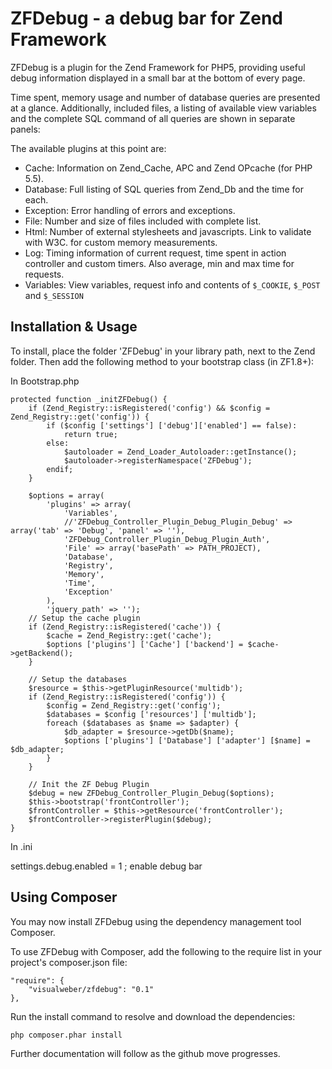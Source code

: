 # ZFDebug - a debug bar for Zend Framework
ZFDebug is a plugin for the Zend Framework for PHP5, providing useful debug information displayed in a small bar at the bottom of every page.

Time spent, memory usage and number of database queries are presented at a glance. Additionally, included files, a listing of available view variables and the complete SQL command of all queries are shown in separate panels:

The available plugins at this point are:

  * Cache: Information on Zend_Cache, APC and Zend OPcache (for PHP 5.5).
  * Database: Full listing of SQL queries from Zend_Db and the time for each.
  * Exception: Error handling of errors and exceptions.
  * File: Number and size of files included with complete list.
  * Html: Number of external stylesheets and javascripts. Link to validate with W3C.
for custom memory measurements.
  * Log: Timing information of current request, time spent in action controller and custom timers. Also average, min and max time for requests.
  * Variables: View variables, request info and contents of `$_COOKIE`, `$_POST` and `$_SESSION`

Installation & Usage
------------
To install, place the folder 'ZFDebug' in your library path, next to the Zend
folder. Then add the following method to your bootstrap class (in ZF1.8+):

In Bootstrap.php

    protected function _initZFDebug() {
        if (Zend_Registry::isRegistered('config') && $config = Zend_Registry::get('config')) {
            if ($config ['settings'] ['debug']['enabled'] == false):
                return true;
            else:
                $autoloader = Zend_Loader_Autoloader::getInstance();
                $autoloader->registerNamespace('ZFDebug');
            endif;
        }

        $options = array(
            'plugins' => array(
                'Variables',
                //'ZFDebug_Controller_Plugin_Debug_Plugin_Debug' => array('tab' => 'Debug', 'panel' => ''),
                'ZFDebug_Controller_Plugin_Debug_Plugin_Auth',
                'File' => array('basePath' => PATH_PROJECT),
                'Database',
                'Registry',
                'Memory',
                'Time',
                'Exception'
            ),
            'jquery_path' => '');
        // Setup the cache plugin
        if (Zend_Registry::isRegistered('cache')) {
            $cache = Zend_Registry::get('cache');
            $options ['plugins'] ['Cache'] ['backend'] = $cache->getBackend();
        }

        // Setup the databases
        $resource = $this->getPluginResource('multidb');
        if (Zend_Registry::isRegistered('config')) {
            $config = Zend_Registry::get('config');
            $databases = $config ['resources'] ['multidb'];
            foreach ($databases as $name => $adapter) {
                $db_adapter = $resource->getDb($name);
                $options ['plugins'] ['Database'] ['adapter'] [$name] = $db_adapter;
            }
        }

        // Init the ZF Debug Plugin
        $debug = new ZFDebug_Controller_Plugin_Debug($options);
        $this->bootstrap('frontController');
        $frontController = $this->getResource('frontController');
        $frontController->registerPlugin($debug);
    }

In .ini

settings.debug.enabled = 1 ; enable debug bar


Using Composer
--------------
You may now install ZFDebug using the dependency management tool Composer.

To use ZFDebug with Composer, add the following to the require list in your
project's composer.json file:

	"require": {
	    "visualweber/zfdebug": "0.1"
	},

Run the install command to resolve and download the dependencies:

	php composer.phar install

Further documentation will follow as the github move progresses.
